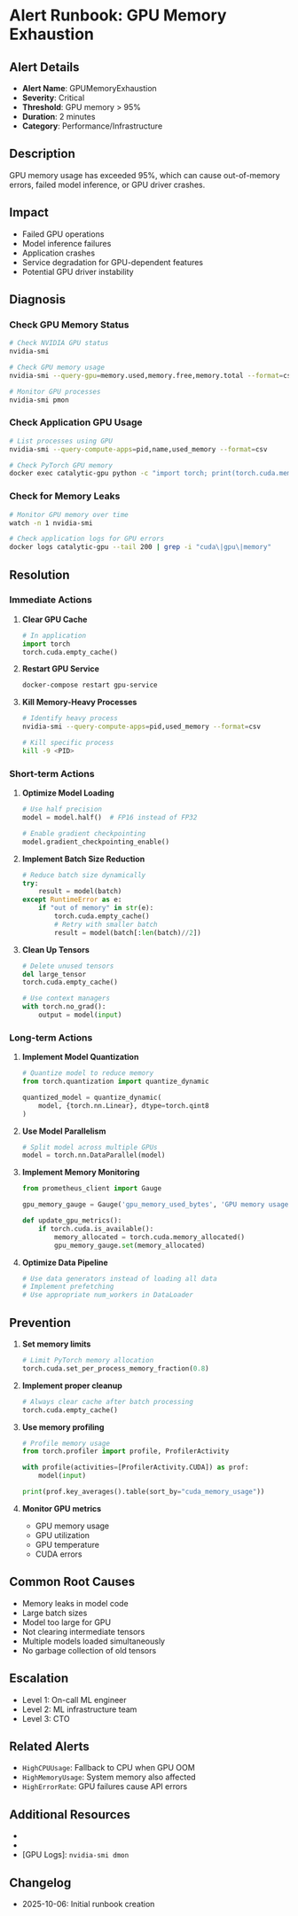 # Alert Runbook: GPU Memory Exhaustion

## Alert Details

- **Alert Name**: GPUMemoryExhaustion
- **Severity**: Critical
- **Threshold**: GPU memory > 95%
- **Duration**: 2 minutes
- **Category**: Performance/Infrastructure

## Description

GPU memory usage has exceeded 95%, which can cause out-of-memory errors, failed model inference, or GPU driver crashes.

## Impact

- Failed GPU operations
- Model inference failures
- Application crashes
- Service degradation for GPU-dependent features
- Potential GPU driver instability

## Diagnosis

### Check GPU Memory Status

```bash
# Check NVIDIA GPU status
nvidia-smi

# Check GPU memory usage
nvidia-smi --query-gpu=memory.used,memory.free,memory.total --format=csv

# Monitor GPU processes
nvidia-smi pmon
```

### Check Application GPU Usage

```bash
# List processes using GPU
nvidia-smi --query-compute-apps=pid,name,used_memory --format=csv

# Check PyTorch GPU memory
docker exec catalytic-gpu python -c "import torch; print(torch.cuda.memory_summary())"
```

### Check for Memory Leaks

```bash
# Monitor GPU memory over time
watch -n 1 nvidia-smi

# Check application logs for GPU errors
docker logs catalytic-gpu --tail 200 | grep -i "cuda\|gpu\|memory"
```

## Resolution

### Immediate Actions

1. **Clear GPU Cache**
   ```python
   # In application
   import torch
   torch.cuda.empty_cache()
   ```

2. **Restart GPU Service**
   ```bash
   docker-compose restart gpu-service
   ```

3. **Kill Memory-Heavy Processes**
   ```bash
   # Identify heavy process
   nvidia-smi --query-compute-apps=pid,used_memory --format=csv

   # Kill specific process
   kill -9 <PID>
   ```

### Short-term Actions

1. **Optimize Model Loading**
   ```python
   # Use half precision
   model = model.half()  # FP16 instead of FP32

   # Enable gradient checkpointing
   model.gradient_checkpointing_enable()
   ```

2. **Implement Batch Size Reduction**
   ```python
   # Reduce batch size dynamically
   try:
       result = model(batch)
   except RuntimeError as e:
       if "out of memory" in str(e):
           torch.cuda.empty_cache()
           # Retry with smaller batch
           result = model(batch[:len(batch)//2])
   ```

3. **Clean Up Tensors**
   ```python
   # Delete unused tensors
   del large_tensor
   torch.cuda.empty_cache()

   # Use context managers
   with torch.no_grad():
       output = model(input)
   ```

### Long-term Actions

1. **Implement Model Quantization**
   ```python
   # Quantize model to reduce memory
   from torch.quantization import quantize_dynamic

   quantized_model = quantize_dynamic(
       model, {torch.nn.Linear}, dtype=torch.qint8
   )
   ```

2. **Use Model Parallelism**
   ```python
   # Split model across multiple GPUs
   model = torch.nn.DataParallel(model)
   ```

3. **Implement Memory Monitoring**
   ```python
   from prometheus_client import Gauge

   gpu_memory_gauge = Gauge('gpu_memory_used_bytes', 'GPU memory usage')

   def update_gpu_metrics():
       if torch.cuda.is_available():
           memory_allocated = torch.cuda.memory_allocated()
           gpu_memory_gauge.set(memory_allocated)
   ```

4. **Optimize Data Pipeline**
   ```python
   # Use data generators instead of loading all data
   # Implement prefetching
   # Use appropriate num_workers in DataLoader
   ```

## Prevention

1. **Set memory limits**
   ```python
   # Limit PyTorch memory allocation
   torch.cuda.set_per_process_memory_fraction(0.8)
   ```

2. **Implement proper cleanup**
   ```python
   # Always clear cache after batch processing
   torch.cuda.empty_cache()
   ```

3. **Use memory profiling**
   ```python
   # Profile memory usage
   from torch.profiler import profile, ProfilerActivity

   with profile(activities=[ProfilerActivity.CUDA]) as prof:
       model(input)

   print(prof.key_averages().table(sort_by="cuda_memory_usage"))
   ```

4. **Monitor GPU metrics**
   - GPU memory usage
   - GPU utilization
   - GPU temperature
   - CUDA errors

## Common Root Causes

- Memory leaks in model code
- Large batch sizes
- Model too large for GPU
- Not clearing intermediate tensors
- Multiple models loaded simultaneously
- No garbage collection of old tensors

## Escalation

- Level 1: On-call ML engineer
- Level 2: ML infrastructure team
- Level 3: CTO

## Related Alerts

- `HighCPUUsage`: Fallback to CPU when GPU OOM
- `HighMemoryUsage`: System memory also affected
- `HighErrorRate`: GPU failures cause API errors

## Additional Resources

- [PyTorch Memory Management]: https://pytorch.org/docs/stable/notes/cuda.html
- [NVIDIA GPU Monitoring]: https://developer.nvidia.com/nvidia-system-management-interface
- [GPU Logs]: `nvidia-smi dmon`

## Changelog

- 2025-10-06: Initial runbook creation
